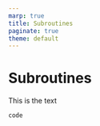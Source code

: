 ```yaml
---
marp: true
title: Subroutines
paginate: true
theme: default 
---
```


# Subroutines
This is the text
```
code
```

